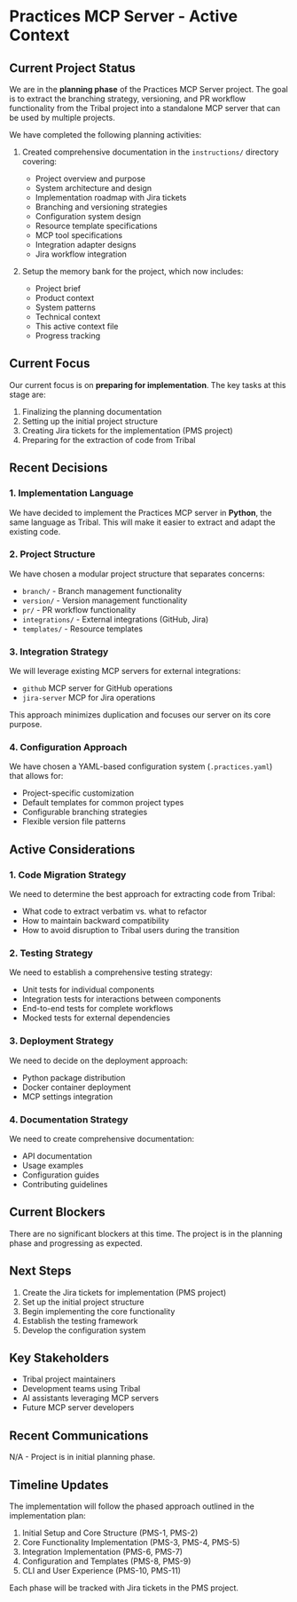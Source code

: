 # Practices MCP Server - Active Context

## Current Project Status

We are in the **planning phase** of the Practices MCP Server project. The goal is to extract the branching strategy, versioning, and PR workflow functionality from the Tribal project into a standalone MCP server that can be used by multiple projects.

We have completed the following planning activities:

1. Created comprehensive documentation in the `instructions/` directory covering:
   - Project overview and purpose
   - System architecture and design
   - Implementation roadmap with Jira tickets
   - Branching and versioning strategies
   - Configuration system design
   - Resource template specifications
   - MCP tool specifications
   - Integration adapter designs
   - Jira workflow integration

2. Setup the memory bank for the project, which now includes:
   - Project brief
   - Product context
   - System patterns
   - Technical context
   - This active context file
   - Progress tracking

## Current Focus

Our current focus is on **preparing for implementation**. The key tasks at this stage are:

1. Finalizing the planning documentation
2. Setting up the initial project structure
3. Creating Jira tickets for the implementation (PMS project)
4. Preparing for the extraction of code from Tribal

## Recent Decisions

### 1. Implementation Language

We have decided to implement the Practices MCP server in **Python**, the same language as Tribal. This will make it easier to extract and adapt the existing code.

### 2. Project Structure

We have chosen a modular project structure that separates concerns:
- `branch/` - Branch management functionality
- `version/` - Version management functionality
- `pr/` - PR workflow functionality
- `integrations/` - External integrations (GitHub, Jira)
- `templates/` - Resource templates

### 3. Integration Strategy

We will leverage existing MCP servers for external integrations:
- `github` MCP server for GitHub operations
- `jira-server` MCP for Jira operations

This approach minimizes duplication and focuses our server on its core purpose.

### 4. Configuration Approach

We have chosen a YAML-based configuration system (`.practices.yaml`) that allows for:
- Project-specific customization
- Default templates for common project types
- Configurable branching strategies
- Flexible version file patterns

## Active Considerations

### 1. Code Migration Strategy

We need to determine the best approach for extracting code from Tribal:
- What code to extract verbatim vs. what to refactor
- How to maintain backward compatibility
- How to avoid disruption to Tribal users during the transition

### 2. Testing Strategy

We need to establish a comprehensive testing strategy:
- Unit tests for individual components
- Integration tests for interactions between components
- End-to-end tests for complete workflows
- Mocked tests for external dependencies

### 3. Deployment Strategy

We need to decide on the deployment approach:
- Python package distribution
- Docker container deployment
- MCP settings integration

### 4. Documentation Strategy

We need to create comprehensive documentation:
- API documentation
- Usage examples
- Configuration guides
- Contributing guidelines

## Current Blockers

There are no significant blockers at this time. The project is in the planning phase and progressing as expected.

## Next Steps

1. Create the Jira tickets for implementation (PMS project)
2. Set up the initial project structure
3. Begin implementing the core functionality
4. Establish the testing framework
5. Develop the configuration system

## Key Stakeholders

- Tribal project maintainers
- Development teams using Tribal
- AI assistants leveraging MCP servers
- Future MCP server developers

## Recent Communications

N/A - Project is in initial planning phase.

## Timeline Updates

The implementation will follow the phased approach outlined in the implementation plan:

1. Initial Setup and Core Structure (PMS-1, PMS-2)
2. Core Functionality Implementation (PMS-3, PMS-4, PMS-5)
3. Integration Implementation (PMS-6, PMS-7)
4. Configuration and Templates (PMS-8, PMS-9)
5. CLI and User Experience (PMS-10, PMS-11)

Each phase will be tracked with Jira tickets in the PMS project.
